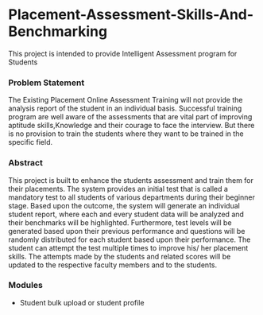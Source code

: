# Placement-Assessment-Skills-And-Benchmarking
This project is intended to provide Intelligent Assessment program for Students

### Problem Statement
The Existing Placement Online Assessment Training will not provide  the analysis report of the student in an individual basis. Successful training program are well aware of the assessments that are vital part of improving aptitude skills,Knowledge and their courage to face the interview. But there is no provision to train the students where they want to be trained in the specific field. 

### Abstract
This project is built to enhance the students assessment and train them for their placements. The system provides an initial test that is called a mandatory test to all students of various departments during their beginner stage. Based upon the outcome, the system will generate  an individual student report, where each and every student data will be analyzed and their benchmarks will be highlighted. Furthermore, test levels will be generated based upon their previous performance and questions will be randomly distributed for each student based upon their performance. The student can attempt the test multiple times to improve his/ her placement skills. The attempts made by the students and related scores will be updated to the respective faculty members and to the students.

### Modules
- Student bulk upload or student profile
